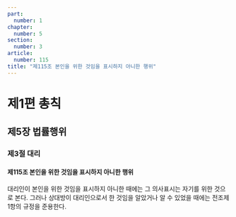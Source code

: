```yaml
---
part:
  number: 1
chapter:
  number: 5
section:
  number: 3
article:
  number: 115
title: "제115조 본인을 위한 것임을 표시하지 아니한 행위"
---
```


# 제1편 총칙

## 제5장 법률행위

### 제3절 대리

#### 제115조 본인을 위한 것임을 표시하지 아니한 행위

대리인이 본인을 위한 것임을 표시하지 아니한 때에는 그 의사표시는 자기를 위한 것으로 본다. 그러나 상대방이 대리인으로서 한 것임을 알았거나 알 수 있었을 때에는 전조제1항의 규정을 준용한다.
